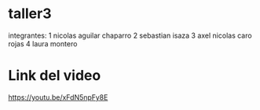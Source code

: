 # taller3
integrantes:
1 nicolas aguilar chaparro
2 sebastian isaza
3 axel nicolas caro rojas
4 laura montero
# Link del video
https://youtu.be/xFdN5npFy8E
